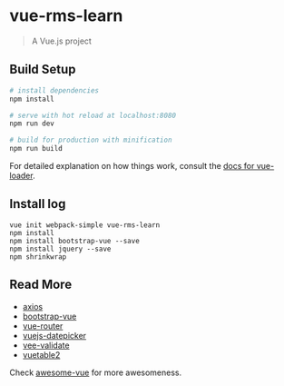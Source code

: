 # vue-rms-learn

> A Vue.js project

## Build Setup

``` bash
# install dependencies
npm install

# serve with hot reload at localhost:8080
npm run dev

# build for production with minification
npm run build
```

For detailed explanation on how things work, consult the [docs for vue-loader](http://vuejs.github.io/vue-loader).

## Install log
```
vue init webpack-simple vue-rms-learn
npm install
npm install bootstrap-vue --save
npm install jquery --save
npm shrinkwrap
```

## Read More 
- [axios](https://github.com/axios/axios)
- [bootstrap-vue](https://bootstrap-vue.js.org/docs)
- [vue-router](https://router.vuejs.org/en/)
- [vuejs-datepicker](https://github.com/charliekassel/vuejs-datepicker)
- [vee-validate](https://vee-validate.logaretm.com/)
- [vuetable2](http://vuejs.creative-tim.com/vuetable-2-tutorial/#/)

Check [awesome-vue](https://github.com/vuejs/awesome-vue) for more awesomeness.